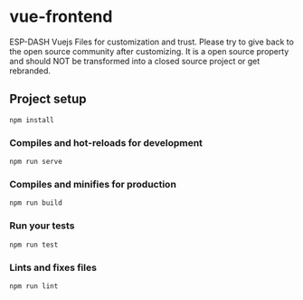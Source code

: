 # vue-frontend

ESP-DASH Vuejs Files for customization and trust. Please try to give back to the open source community after customizing. It is a open source property and should NOT be transformed into a closed source project or get rebranded.

## Project setup
```
npm install
```

### Compiles and hot-reloads for development
```
npm run serve
```

### Compiles and minifies for production
```
npm run build
```

### Run your tests
```
npm run test
```

### Lints and fixes files
```
npm run lint
```
